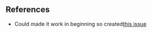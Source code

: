 ## References

- Could made it work in beginning so created[this issue](https://github.com/AnWeber/httpyac/issues/731)